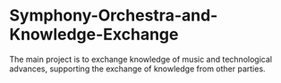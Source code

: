 # Symphony-Orchestra-and-Knowledge-Exchange
The main project is to exchange knowledge of music and technological advances, supporting the exchange of knowledge from other parties.
